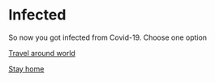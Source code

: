 # Infected
So now you got infected from Covid-19. Choose one option

[Travel around world](InfectMorePeople.md)

[Stay home](Getetter.md)